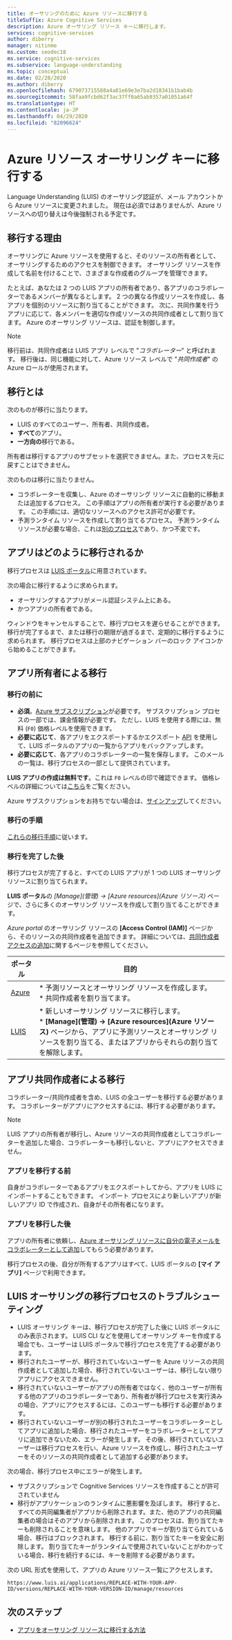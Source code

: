```yaml
---
title: オーサリングのために Azure リソースに移行する
titleSuffix: Azure Cognitive Services
description: Azure オーサリング リソース キーに移行します。
services: cognitive-services
author: diberry
manager: nitinme
ms.custom: seodec18
ms.service: cognitive-services
ms.subservice: language-understanding
ms.topic: conceptual
ms.date: 02/28/2020
ms.author: diberry
ms.openlocfilehash: 679073715588a4a81e69e3e7ba2d18341b1bab4b
ms.sourcegitcommit: 58faa9fcbd62f3ac37ff0a65ab9357a01051a64f
ms.translationtype: HT
ms.contentlocale: ja-JP
ms.lasthandoff: 04/29/2020
ms.locfileid: "82096624"
---
```

# <a name="migrate-to-an-azure-resource-authoring-key"></a>Azure リソース オーサリング キーに移行する

Language Understanding (LUIS) のオーサリング認証が、メール アカウントから Azure リソースに変更されました。 現在は必須ではありませんが、Azure リソースへの切り替えは今後強制される予定です。

## <a name="why-migrate"></a>移行する理由

オーサリングに Azure リソースを使用すると、そのリソースの所有者として、オーサリングするためのアクセスを制御できます。 オーサリング リソースを作成して名前を付けることで、さまざまな作成者のグループを管理できます。

たとえば、あなたは 2 つの LUIS アプリの所有者であり、各アプリのコラボレーターであるメンバーが異なるとします。 2 つの異なる作成リソースを作成し、各アプリを個別のリソースに割り当てることができます。 次に、共同作業を行うアプリに応じて、各メンバーを適切な作成リソースの共同作成者として割り当てます。 Azure のオーサリング リソースは、認証を制御します。

> [!Note]
> 移行前は、共同作成者は LUIS アプリ レベルで "_コラボレーター_" と呼ばれます。 移行後は、同じ機能に対して、Azure リソース レベルで "_共同作成者_" の Azure ロールが使用されます。

## <a name="what-is-migrating"></a>移行とは

次のものが移行に当たります。

* LUIS のすべてのユーザー、所有者、共同作成者。
* **すべて**のアプリ。
* **一方向の**移行である。

所有者は移行するアプリのサブセットを選択できません。また、プロセスを元に戻すことはできません。

次のものは移行に当たりません。

* コラボレーターを収集し、Azure のオーサリング リソースに自動的に移動または追加するプロセス。 この手順はアプリの所有者が実行する必要があります。 この手順には、適切なリソースへのアクセス許可が必要です。
* 予測ランタイム リソースを作成して割り当てるプロセス。 予測ランタイム リソースが必要な場合、これは[別のプロセス](luis-how-to-azure-subscription.md#create-resources-in-the-azure-portal)であり、かつ不変です。

## <a name="how-are-the-apps-migrating"></a>アプリはどのように移行されるか

移行プロセスは [LUIS ポータル](https://www.luis.ai)に用意されています。

次の場合に移行するように求められます。

* オーサリングするアプリがメール認証システム上にある。
* かつアプリの所有者である。

ウィンドウをキャンセルすることで、移行プロセスを遅らせることができます。 移行が完了するまで、または移行の期限が過ぎるまで、定期的に移行するように求められます。 移行プロセスは上部のナビゲーション バーのロック アイコンから始めることができます。

## <a name="migration-for-the-app-owner"></a>アプリ所有者による移行

### <a name="before-you-migrate"></a>移行の前に

* **必須**。[Azure サブスクリプション](https://azure.microsoft.com/free/)が必要です。 サブスクリプション プロセスの一部では、課金情報が必要です。 ただし、LUIS を使用する際には、無料 (`F0`) 価格レベルを使用できます。
* **必要に応じて**、各アプリをエクスポートするかエクスポート [API](https://westus.dev.cognitive.microsoft.com/docs/services/5890b47c39e2bb17b84a55ff/operations/5890b47c39e2bb052c5b9c40) を使用して、LUIS ポータルのアプリの一覧からアプリをバックアップします。
* **必要に応じて**、各アプリのコラボレーターの一覧を保存します。 このメールの一覧は、移行プロセスの一部として提供されています。


**LUIS アプリの作成は無料です**。これは `F0` レベルの印で確認できます。 価格レベルの詳細については[こちら](luis-limits.md#key-limits)をご覧ください。

Azure サブスクリプションをお持ちでない場合は、[サインアップ](https://azure.microsoft.com/free/)してください。

### <a name="migration-steps"></a>移行の手順

[これらの移行手順](luis-migration-authoring-steps.md)に従います。

### <a name="after-you-migrate"></a>移行を完了した後

移行プロセスが完了すると、すべての LUIS アプリが 1 つの LUIS オーサリング リソースに割り当てられます。

**LUIS ポータル**の _[Manage]\(管理\) -> [Azure resources]\(Azure リソース\)_ ページで、さらに多くのオーサリング リソースを作成して割り当てることができます。

_Azure portal_ のオーサリング リソースの **[Access Control (IAM)]** ページから、そのリソースの共同作成者を追加できます。 詳細については、[共同作成者アクセスの追加](luis-migration-authoring-steps.md#after-the-migration-process-add-contributors-to-your-authoring-resource)に関するページを参照してください。

|ポータル|目的|
|--|--|
|[Azure](https://azure.microsoft.com/free/)|* 予測リソースとオーサリング リソースを作成します。<br>* 共同作成者を割り当てます。|
|[LUIS](https://www.luis.ai)|* 新しいオーサリング リソースに移行します。<br>* **[Manage]\(管理\) -> [Azure resources]\(Azure リソース\)** ページから、アプリに予測リソースとオーサリング リソースを割り当てる、またはアプリからそれらの割り当てを解除します。|

## <a name="migration-for-the-app-contributor"></a>アプリ共同作成者による移行

コラボレーター/共同作成者を含め、LUIS の全ユーザーを移行する必要があります。 コラボレーターがアプリにアクセスするには、移行する必要があります。

> [!Note]
> LUIS アプリの所有者が移行し、Azure リソースの共同作成者としてコラボレーターを追加した場合、コラボレーターも移行しないと、アプリにアクセスできません。

### <a name="before-the-app-is-migrated"></a>アプリを移行する前

自身がコラボレーターであるアプリをエクスポートしてから、アプリを LUIS にインポートすることもできます。 インポート プロセスにより新しいアプリが新しいアプリ ID で作成され、自身がその所有者になります。

### <a name="after-the-app-is-migrated"></a>アプリを移行した後

アプリの所有者に依頼し、[Azure オーサリング リソースに自分の電子メールをコラボレーターとして追加](luis-how-to-collaborate.md#add-contributor-to-azure-authoring-resource)してもらう必要があります。

移行プロセスの後、自分が所有するアプリはすべて、LUIS ポータルの **[マイ アプリ]** ページで利用できます。

## <a name="troubleshooting-the-migration-process-for-luis-authoring"></a>LUIS オーサリングの移行プロセスのトラブルシューティング

* LUIS オーサリング キーは、移行プロセスが完了した後に LUIS ポータルにのみ表示されます。 LUIS CLI などを使用してオーサリング キーを作成する場合でも、ユーザーは LUIS ポータルで移行プロセスを完了する必要があります。
* 移行されたユーザーが、移行されていないユーザーを Azure リソースの共同作成者として追加した場合、移行されていないユーザーは、移行しない限りアプリにアクセスできません。
* 移行されていないユーザーがアプリの所有者ではなく、他のユーザーが所有する他のアプリのコラボレーターであり、所有者が移行プロセスを実行済みの場合、アプリにアクセスするには、このユーザーも移行する必要があります。
* 移行されていないユーザーが別の移行されたユーザーをコラボレーターとしてアプリに追加した場合、移行されたユーザーをコラボレーターとしてアプリに追加できないため、エラーが発生します。 その後、移行されていないユーザーは移行プロセスを行い、Azure リソースを作成し、移行されたユーザーをそのリソースの共同作成者として追加する必要があります。

次の場合、移行プロセス中にエラーが発生します。
* サブスクリプションで Cognitive Services リソースを作成することが許可されていません
* 移行がアプリケーションのランタイムに悪影響を及ぼします。 移行すると、すべての共同編集者がアプリから削除されます。また、他のアプリの共同編集者の場合はそのアプリから削除されます。 このプロセスは、割り当てたキーも削除されることを意味します。 他のアプリでキーが割り当てられている場合、移行はブロックされます。 移行する前に、割り当てたキーを安全に削除します。 割り当てたキーがランタイムで使用されていないことがわかっている場合、移行を続行するには、キーを削除する必要があります。

次の URL 形式を使用して、アプリの Azure リソース一覧にアクセスします。

`https://www.luis.ai/applications/REPLACE-WITH-YOUR-APP-ID/versions/REPLACE-WITH-YOUR-VERSION-ID/manage/resources`

## <a name="next-steps"></a>次のステップ

* [アプリをオーサリング リソースに移行する方法](luis-migration-authoring-steps.md)
